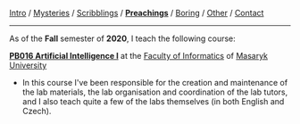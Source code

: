 [Intro](index.html) / [Mysteries](research.html) / [Scribblings](publications.html) / **[Preachings](teaching.html)** / [Boring](bio.html) / [Other](life.html) / [Contact](contact.html)

---

As of the **Fall** semester of **2020**, I teach the following course:

[**PB016 Artificial Intelligence I**](https://is.muni.cz/course/fi/podzim2020/PB016) at the [Faculty of Informatics](https://www.fi.muni.cz/) of [Masaryk University](https://www.muni.cz/)
 *  In this course I've been responsible for the creation and maintenance of the lab materials, the lab organisation and coordination of the lab tutors, and I also teach quite a few of the labs themselves (in both English and Czech).
